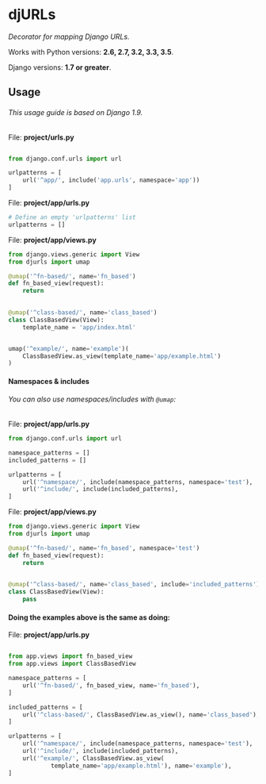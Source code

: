 # djURLs

*Decorator for mapping Django URLs.*

Works with Python versions: **2.6, 2.7, 3.2, 3.3, 3.5**.

Django versions: **1.7 or greater**.

## Usage

###### This usage guide is based on *Django 1.9*.


File: **project/urls.py**
```python

from django.conf.urls import url

urlpatterns = [
    url('^app/', include('app.urls', namespace='app'))
]

```


File: **project/app/urls.py**
```python
# Define an empty 'urlpatterns' list
urlpatterns = []
```


File: **project/app/views.py**
```python
from django.views.generic import View
from djurls import umap

@umap('^fn-based/', name='fn_based')
def fn_based_view(request):
    return
    

@umap('^class-based/', name='class_based')
class ClassBasedView(View):
    template_name = 'app/index.html'


umap('^example/', name='example')(
    ClassBasedView.as_view(template_name='app/example.html')
)
```

#### Namespaces & includes

###### You can also use namespaces/includes with `@umap`:


File: **project/app/urls.py**
```python
from django.conf.urls import url

namespace_patterns = []
included_patterns = []

urlpatterns = [
    url('^namespace/', include(namespace_patterns, namespace='test'),
    url('^include/', include(included_patterns),
]
```


File: **project/app/views.py**
```python
from django.views.generic import View
from djurls import umap

@umap('^fn-based/', name='fn_based', namespace='test')
def fn_based_view(request):
    return
    

@umap('^class-based/', name='class_based', include='included_patterns')
class ClassBasedView(View):
    pass

```

#### Doing the examples above is the same as doing:

File: **project/app/urls.py**
```python

from app.views import fn_based_view
from app.views import ClassBasedView

namespace_patterns = [
    url('^fn-based/', fn_based_view, name='fn_based'),
]

included_patterns = [
    url('^class-based/', ClassBasedView.as_view(), name='class_based'),
]

urlpatterns = [
    url('^namespace/', include(namespace_patterns, namespace='test'),
    url('^include/', include(included_patterns),
    url('^example/', ClassBasedView.as_view(
            template_name='app/example.html'), name='example'),
]

```
